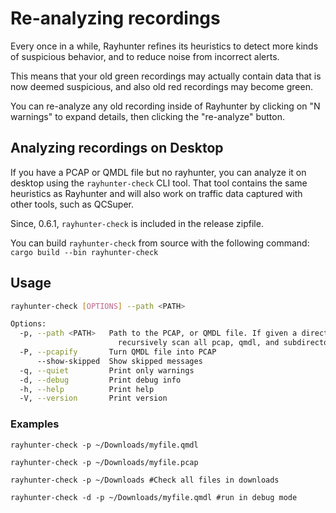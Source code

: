 # Re-analyzing recordings

Every once in a while, Rayhunter refines its heuristics to detect more kinds of
suspicious behavior, and to reduce noise from incorrect alerts.

This means that your old green recordings may actually contain data that is now
deemed suspicious, and also old red recordings may become green.

You can re-analyze any old recording inside of Rayhunter by clicking on "N
warnings" to expand details, then clicking the "re-analyze" button.

## Analyzing recordings on Desktop

If you have a PCAP or QMDL file but no rayhunter, you can analyze it on desktop
using the `rayhunter-check` CLI tool. That tool contains the same heuristics as
Rayhunter and will also work on traffic data captured with other tools, such as
QCSuper.

Since, 0.6.1, `rayhunter-check` is included in the release zipfile.

You can build `rayhunter-check` from source with the following command:
`cargo build --bin rayhunter-check` 

## Usage
```sh
rayhunter-check [OPTIONS] --path <PATH>

Options:
  -p, --path <PATH>   Path to the PCAP, or QMDL file. If given a directory will 
                        recursively scan all pcap, qmdl, and subdirectories 
  -P, --pcapify       Turn QMDL file into PCAP     
      --show-skipped  Show skipped messages
  -q, --quiet         Print only warnings
  -d, --debug         Print debug info 
  -h, --help          Print help
  -V, --version       Print version
```
### Examples 
`rayhunter-check -p ~/Downloads/myfile.qmdl`

`rayhunter-check -p ~/Downloads/myfile.pcap`

`rayhunter-check -p ~/Downloads #Check all files in downloads`

`rayhunter-check -d -p ~/Downloads/myfile.qmdl #run in debug mode`